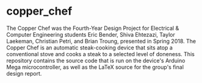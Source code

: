 # copper_chef

The Copper Chef was the Fourth-Year Design Project for Electrical & Computer Engineering students Eric Bender, Shiva Ehtezazi, Taylor Laekeman, Christian Petri, and Brian Troung, presented in Spring 2018.  The Copper Chef is an automatic steak-cooking device that sits atop a conventional stove and cooks a steak to a selected level of doneness.  This repository contains the source code that is run on the device's Arduino Mega microcontroller, as well as the LaTeX source for the group's final design report.
